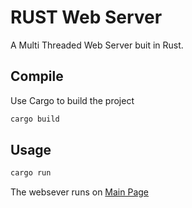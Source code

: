 # RUST Web Server

A Multi Threaded Web Server buit in Rust.

## Compile

Use Cargo to build the project

```bash
cargo build
```

## Usage

```python
cargo run
```
The websever runs on [Main Page](http://127.0.0.1:6363)